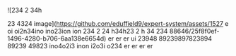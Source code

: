 ![234 
2 34h

 23
 4324 image](https://github.com/eduffield9/expert-system/assets/1527 e oi  oi2n34ino ino23ion  ion 234
 2
 24
 h34h23
 2
 h 34 
 234 88646/25f8f0ef-1496-4280-b706-6aa138e6654d)
er 
er
er ui 23948 89239897823894 89239 49823 ino4o2i3 inon i2o3i o234 
er
er er er 
